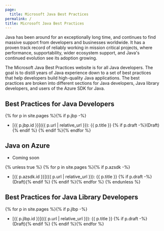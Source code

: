 ```yaml
---
page:
  title: Microsoft Java Best Practices
permalink: /
title: Microsoft Java Best Practices
---
```


Java has been around for an exceptionally long time, and continues to find massive support from developers and businesses worldwide. It has a proven track record of reliably working in mission critical projects, where performance, supportability, wider ecosystem support, and Java's continued evolution see its adoption growing.

The Microsoft Java Best Practices website is for all Java developers. The goal is to distill years of Java experience down to a set of best practices that help developers build high-quality Java applications. The best practices are broken into different sections for Java developers, Java library developers, and users of the Azure SDK for Java.

## Best Practices for Java Developers

{% for p in site.pages %}{% if p.jbp -%}
- [{{ p.jbp.id }}]({{ p.url | relative_url }}): {{ p.title }} {% if p.draft -%}(Draft){% endif %}
{% endif %}{% endfor %}

## Java on Azure

- Coming soon

{% unless true %}
{% for p in site.pages %}{% if p.azsdk -%}
- [{{ p.azsdk.id }}]({{ p.url | relative_url }}): {{ p.title }} {% if p.draft -%}(Draft){% endif %}
{% endif %}{% endfor %}
{% endunless %}

## Best Practices for Java Library Developers

{% for p in site.pages %}{% if p.jlbp -%}
- [{{ p.jlbp.id }}]({{ p.url | relative_url }}): {{ p.title }} {% if p.draft -%}(Draft){% endif %}
{% endif %}{% endfor %}